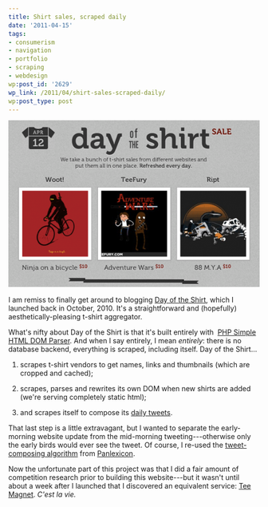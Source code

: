 ```yaml
---
title: Shirt sales, scraped daily
date: '2011-04-15'
tags:
- consumerism
- navigation
- portfolio
- scraping
- webdesign
wp:post_id: '2629'
wp_link: /2011/04/shirt-sales-scraped-daily/
wp:post_type: post
---
```


[ ![](2011-04-15-Shirt-sales-scraped-daily/daily-t-shirt-sales-600x397.png "daily t-shirt sales") ](http://dayoftheshirt.com)

I am remiss to finally get around to blogging [Day of the Shirt](http://dayoftheshirt.com), which I launched back in October, 2010. It's a straightforward and (hopefully) aesthetically-pleasing t-shirt aggregator.

What's nifty about Day of the Shirt is that it's built entirely with  [PHP Simple HTML DOM Parser](http://simplehtmldom.sourceforge.net/). And when I say entirely, I mean _entirely_: there is no database backend, everything is scraped, including itself. Day of the Shirt...

1. scrapes t-shirt vendors to get names, links and thumbnails (which are cropped and cached);

2. scrapes, parses and rewrites its own DOM when new shirts are added (we're serving completely static html);

3. and scrapes itself to compose its [daily tweets](http://twitter.com/dayoftheshirt).

That last step is a little extravagant, but I wanted to separate the early-morning website update from the mid-morning tweeting---otherwise only the early birds would ever see the tweet. Of course, I re-used the [tweet-composing algorithm](http://www.island94.org/2010/08/p-np-and-panlexicon/) from [Panlexicon](http://panlexicon.com).

Now the unfortunate part of this project was that I did a fair amount of competition research prior to building this website---but it wasn't until about a week after I launched that I discovered an equivalent service: [Tee Magnet](http://www.teemagnet.com/). _C'est la vie._
